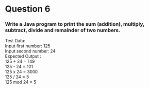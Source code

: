 # Question 6

### Write a Java program to print the sum (addition), multiply, subtract, divide and remainder of two numbers.
Test Data:  
Input first number: 125  
Input second number: 24  
Expected Output :  
125 + 24 = 149  
125 - 24 = 101  
125 x 24 = 3000  
125 / 24 = 5  
125 mod 24 = 5  